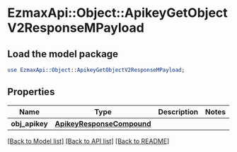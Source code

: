 # EzmaxApi::Object::ApikeyGetObjectV2ResponseMPayload

## Load the model package
```perl
use EzmaxApi::Object::ApikeyGetObjectV2ResponseMPayload;
```

## Properties
Name | Type | Description | Notes
------------ | ------------- | ------------- | -------------
**obj_apikey** | [**ApikeyResponseCompound**](ApikeyResponseCompound.md) |  | 

[[Back to Model list]](../README.md#documentation-for-models) [[Back to API list]](../README.md#documentation-for-api-endpoints) [[Back to README]](../README.md)


